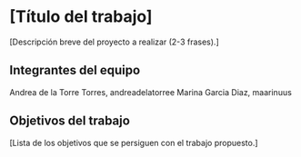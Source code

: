 # [Título del trabajo]

[Descripción breve del proyecto a realizar (2-3 frases).]

## Integrantes del equipo
Andrea de la Torre Torres, andreadelatorree
Marina Garcia Diaz, maarinuus

## Objetivos del trabajo

[Lista de los objetivos que se persiguen con el trabajo propuesto.]
